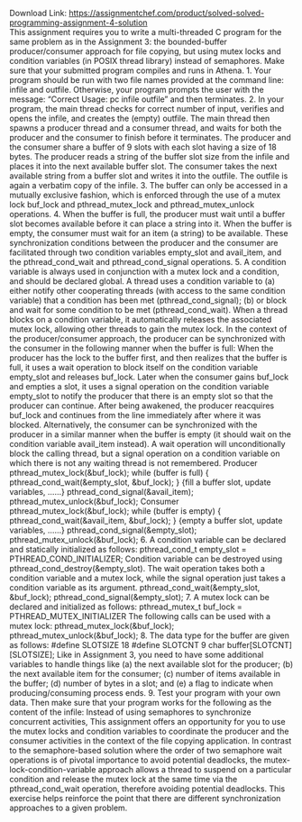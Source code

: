 Download Link: https://assignmentchef.com/product/solved-solved-programming-assignment-4-solution
<br>
This assignment requires you to write a multi-threaded C program for the same problem as in the Assignment 3: the bounded-buffer producer/consumer approach for file copying, but using mutex locks and condition variables (in POSIX thread library) instead of semaphores. Make sure that your submitted program compiles and runs in Athena. 1. Your program should be run with two file names provided at the command line: infile and outfile. Otherwise, your program prompts the user with the message: “Correct Usage: pc infile outfile” and then terminates. 2. In your program, the main thread checks for correct number of input, verifies and opens the infile, and creates the (empty) outfile. The main thread then spawns a producer thread and a consumer thread, and waits for both the producer and the consumer to finish before it terminates. The producer and the consumer share a buffer of 9 slots with each slot having a size of 18 bytes. The producer reads a string of the buffer slot size from the infile and places it into the next available buffer slot. The consumer takes the next available string from a buffer slot and writes it into the outfile. The outfile is again a verbatim copy of the infile. 3. The buffer can only be accessed in a mutually exclusive fashion, which is enforced through the use of a mutex lock buf_lock and pthread_mutex_lock and pthread_mutex_unlock operations. 4. When the buffer is full, the producer must wait until a buffer slot becomes available before it can place a string into it. When the buffer is empty, the consumer must wait for an item (a string) to be available. These synchronization conditions between the producer and the consumer are facilitated through two condition variables empty_slot and avail_item, and the pthread_cond_wait and pthread_cond_signal operations. 5. A condition variable is always used in conjunction with a mutex lock and a condition, and should be declared global. A thread uses a condition variable to (a) either notify other cooperating threads (with access to the same condition variable) that a condition has been met (pthread_cond_signal); (b) or block and wait for some condition to be met (pthread_cond_wait). When a thread blocks on a condition variable, it automatically releases the associated mutex lock, allowing other threads to gain the mutex lock. In the context of the producer/consumer approach, the producer can be synchronized with the consumer in the following manner when the buffer is full: When the producer has the lock to the buffer first, and then realizes that the buffer is full, it uses a wait operation to block itself on the condition variable empty_slot and releases buf_lock. Later when the consumer gains buf_lock and empties a slot, it uses a signal operation on the condition variable empty_slot to notify the producer that there is an empty slot so that the producer can continue. After being awakened, the producer reacquires buf_lock and continues from the line immediately after where it was blocked. Alternatively, the consumer can be synchronized with the producer in a similar manner when the buffer is empty (it should wait on the condition variable avail_item instead). A wait operation will unconditionally block the calling thread, but a signal operation on a condition variable on which there is not any waiting thread is not remembered. Producer pthread_mutex_lock(&amp;buf_lock); while (buffer is full) { pthread_cond_wait(&amp;empty_slot, &amp;buf_lock); } {fill a buffer slot, update variables, ……} pthread_cond_signal(&amp;avail_item); pthread_mutex_unlock(&amp;buf_lock); Consumer pthread_mutex_lock(&amp;buf_lock); while (buffer is empty) { pthread_cond_wait(&amp;avail_item, &amp;buf_lock); } {empty a buffer slot, update variables, ……} pthread_cond_signal(&amp;empty_slot); pthread_mutex_unlock(&amp;buf_lock); 6. A condition variable can be declared and statically initialized as follows: pthread_cond_t empty_slot = PTHREAD_COND_INITIALIZER; Condition variable can be destroyed using pthread_cond_destroy(&amp;empty_slot). The wait operation takes both a condition variable and a mutex lock, while the signal operation just takes a condition variable as its argument. pthread_cond_wait(&amp;empty_slot, &amp;buf_lock); pthread_cond_signal(&amp;empty_slot); 7. A mutex lock can be declared and initialized as follows: pthread_mutex_t buf_lock = PTHREAD_MUTEX_INITIALIZER The following calls can be used with a mutex lock: pthread_mutex_lock(&amp;buf_lock); pthread_mutex_unlock(&amp;buf_lock); 8. The data type for the buffer are given as follows: #define SLOTSIZE 18 #define SLOTCNT 9 char buffer[SLOTCNT][SLOTSIZE]; Like in Assignment 3, you need to have some additional variables to handle things like (a) the next available slot for the producer; (b) the next available item for the consumer; (c) number of items available in the buffer; (d) number of bytes in a slot; and (e) a flag to indicate when producing/consuming process ends. 9. Test your program with your own data. Then make sure that your program works for the following as the content of the infile: Instead of using semaphores to synchronize concurrent activities, This assignment offers an opportunity for you to use the mutex locks and condition variables to coordinate the producer and the consumer activities in the context of the file copying application. In contrast to the semaphore-based solution where the order of two semaphore wait operations is of pivotal importance to avoid potential deadlocks, the mutex-lock-condition-variable approach allows a thread to suspend on a particular condition and release the mutex lock at the same time via the pthread_cond_wait operation, therefore avoiding potential deadlocks. This exercise helps reinforce the point that there are different synchronization approaches to a given problem.